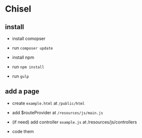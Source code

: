 # Chisel

## install

- install comopser

- run `composer update`

- install npm

- run `npm install`

- run `gulp`

## add a page

- create `example.html` at `/public/html`

- add $routeProvider at `/resources/js/main.js`

- (if need) add controller `example.js` at /resources/js/controllers

- code them
